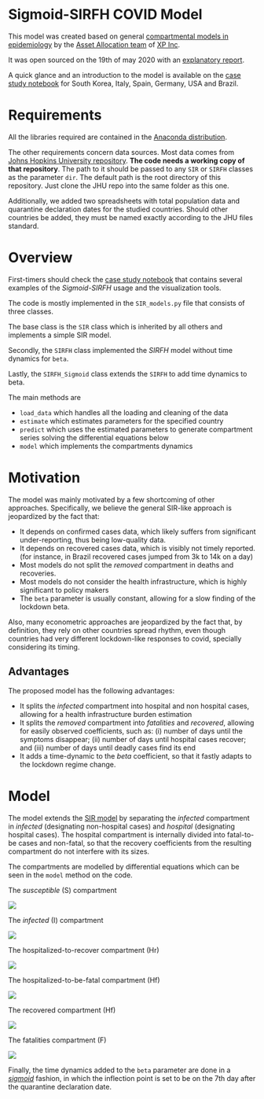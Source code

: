 # Sigmoid-SIRFH COVID Model

This model was created based on general [compartmental models in epidemiology](https://en.wikipedia.org/wiki/Compartmental_models_in_epidemiology) by the [Asset Allocation team](https://conteudos.xpi.com.br/guia-de-investimentos/) of [XP Inc](https://www.xpinc.com/).

It was open sourced on the 19th of may 2020 with an [explanatory report](https://conteudos.xpi.com.br/guia-de-investimentos/relatorios/um-modelo-para-o-coronavirus/).

A quick glance and an introduction to the model is available on the [case study notebook](https://github.com/comunidadexp/sirfh-covid/blob/master/Case%20Study%20-%20Sigmoid%20SIRFH.ipynb) for South Korea, Italy, Spain, Germany, USA and Brazil.

# Requirements

All the libraries required are contained in the [Anaconda distribution](https://www.anaconda.com/).

The other requirements concern data sources. Most data comes from [Johns Hopkins University repository](https://github.com/CSSEGISandData/COVID-19). **The code needs a working copy of that repository**. The path to it should be passed to any `SIR` or `SIRFH` classes as the parameter `dir`. The default path is the root directory of this repository. Just clone the JHU repo into the same folder as this one. 

Additionally, we added two spreadsheets with total population data and quarantine declaration dates for the studied countries. Should other countries be added, they must be named exactly according to the JHU files standard.

# Overview

First-timers should check the [case study notebook](https://github.com/comunidadexp/sirfh-covid/blob/master/Case%20Study%20-%20Sigmoid%20SIRFH.ipynb) that contains several examples of the *Sigmoid-SIRFH* usage and the visualization tools.

The code is mostly implemented in the `SIR_models.py` file that consists of three classes.

The base class is the `SIR` class which is inherited by all others and implements a simple SIR model.

Secondly, the `SIRFH` class implemented the *SIRFH* model without time dynamics for `beta`.

Lastly, the `SIRFH_Sigmoid` class extends the `SIRFH` to add time dynamics to beta.

The main methods are 

* `load_data` which handles all the loading and cleaning of the data 
* `estimate` which estimates parameters for the specified country
* `predict` which uses the estimated parameters to generate compartment series solving the differential equations below
* `model` which implements the compartments dynamics

# Motivation

The model was mainly motivated by a few shortcoming of other approaches. Specifically, we believe the general SIR-like approach is jeopardized by the fact that:
* It depends on confirmed cases data, which likely suffers from significant under-reporting, thus being low-quality data.
* It depends on recovered cases data, which is visibly not timely reported. (for instance, in Brazil recovered cases jumped from 3k to 14k on a day)
* Most models do not split the *removed* compartment in deaths and recoveries.
* Most models do not consider the health infrastructure, which is highly significant to policy makers
* The `beta` parameter is usually constant, allowing for a slow finding of the lockdown beta.

Also, many econometric approaches are jeopardized by the fact that, by definition, they rely on other countries spread rhythm, even though countries had very different lockdown-like responses to covid, specially considering its timing.  

## Advantages

The proposed model has the following advantages:
* It splits the *infected* compartment into hospital and non hospital cases, allowing for a health infrastructure burden estimation
* It splits the *removed* compartment into *fatalities* and *recovered*, allowing for easily observed coefficients, such as: (i) number of days until the symptoms disappear; (ii) number of days until hospital cases recover; and (iii) number of days until deadly cases find its end
* It adds a time-dynamic to the *beta* coefficient, so that it fastly adapts to the lockdown regime change.

# Model

The model extends the [SIR model](https://en.wikipedia.org/wiki/Compartmental_models_in_epidemiology) by separating the *infected* compartment in *infected* (designating non-hospital cases) and *hospital* (designating hospital cases). The hospital compartment is internally divided into fatal-to-be cases and non-fatal, so that the recovery coefficients from the resulting compartment do not interfere with its sizes.

The compartments are modelled by differential equations which can be seen in the `model` method on the code.

The *susceptible* (S) compartment

<img src="https://render.githubusercontent.com/render/math?math=\frac{dS}{dt} = - \frac{\beta IS}{N}"> 
<br>

The *infected* (I) compartment

<img src="https://render.githubusercontent.com/render/math?math=\frac{dI}{dt} = (1 - \rho) \times \frac{\beta IS}{N} - \gamma_{I} I">
<br>

The hospitalized-to-recover compartment (Hr)

<img src="https://render.githubusercontent.com/render/math?math=\frac{dH_r}{dt} = \rho \times (1-\delta) \times \frac{\beta IS}{N} - \gamma_h H_r">
<br>

The hospitalized-to-be-fatal compartment (Hf)

<img src="https://render.githubusercontent.com/render/math?math=\frac{dH_f}{dt} = \rho \times \delta \times \frac{\beta IS}{N} - \omega H_f">
<br>

The recovered compartment (Hf)

<img src="https://render.githubusercontent.com/render/math?math=\frac{dR}{dt} = \gamma_{I} I_n + \gamma_h H_r">
<br>

The fatalities compartment (F)

<img src="https://render.githubusercontent.com/render/math?math=\frac{dF}{dt} =\omega H_f">
<br>

Finally, the time dynamics added to the `beta` parameter are done in a *[sigmoid](https://en.wikipedia.org/wiki/Sigmoid_function)* fashion, in which the inflection point is set to be on the 7th day after the quarantine declaration date.